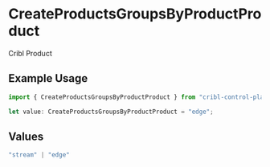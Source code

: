 # CreateProductsGroupsByProductProduct

Cribl Product

## Example Usage

```typescript
import { CreateProductsGroupsByProductProduct } from "cribl-control-plane/models/operations";

let value: CreateProductsGroupsByProductProduct = "edge";
```

## Values

```typescript
"stream" | "edge"
```